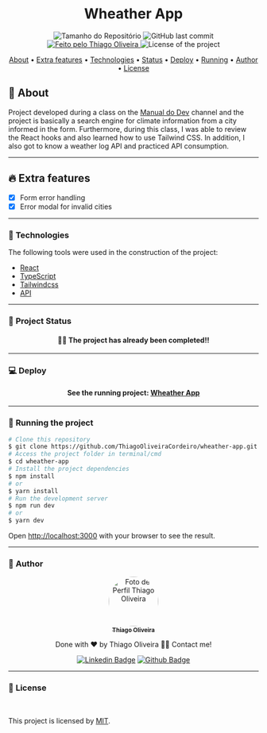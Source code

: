 <h1 align="center">Wheather App</h1>
<!-- <img alt="Proffy" src="./github/banner.png"> -->
<p align="center">
  <img alt="Tamanho do Repositório" src="https://img.shields.io/github/repo-size/ThiagoOliveiraCordeiro/wheather-app?style=for-the-badge">
  <img alt="GitHub last commit" src="https://img.shields.io/github/last-commit/ThiagoOliveiraCordeiro/wheather-app?style=for-the-badge">
  <a href="https://github.com/ThiagoOliveiraCordeiro">
    <img alt="Feito pelo Thiago Oliveira" src="https://img.shields.io/badge/feito%20por-Thiago Oliveira-%237519C1?style=for-the-badge">
  </a>
  <img alt="License of the project" src="https://img.shields.io/cocoapods/l/m?style=for-the-badge"/>
<p>

<p align="center">
  <a href="#bookmark_tabs-about">About</a> •
  <a href="#fire-extra-features">Extra features</a> •
  <a href="#hammer-technologies">Technologies</a> •
  <a href="#triangular_ruler-project-status">Status</a> •
  <a href="#computer-deploy">Deploy</a> •
  <a href="#dvd-running-the-project">Running</a> •
  <a href="#boy-author">Author</a> •
  <a href="#page_facing_up-license">License</a>
</p>

## :bookmark_tabs: About

Project developed during a class on the [Manual do Dev](https://www.youtube.com/c/ManualdoDev) channel and the project is basically a search engine for climate information from a city informed in the form. Furthermore, during this class, I was able to review the React hooks and also learned how to use Tailwind CSS. In addition, I also got to know a weather log API and practiced API consumption.

---

## :fire: Extra features

- [x] Form error handling
- [x] Error modal for invalid cities

---

### :hammer: **Technologies**

The following tools were used in the construction of the project:

- [React](https://reactjs.org/)
- [TypeScript](https://www.typescriptlang.org/)
- [Tailwindcss](https://tailwindcss.com/)
- [API](https://www.weatherapi.com/)

---

### :triangular_ruler: **Project Status**

<h4 align="center"> 
	👨‍🏫 The project has already been completed!!
</h4>

---

### :computer: Deploy

<h4 align="center"> 
	See the running project: <a href="wheather-app-mu.vercel.app">Wheather App</a>
</h4>

---

### :dvd: **Running the project**

```bash
# Clone this repository
$ git clone https://github.com/ThiagoOliveiraCordeiro/wheather-app.git
# Access the project folder in terminal/cmd
$ cd wheather-app
# Install the project dependencies
$ npm install
# or
$ yarn install
# Run the development server
$ npm run dev
# or
$ yarn dev
```

Open [http://localhost:3000](http://localhost:3000) with your browser to see the result.

---

### :boy: **Author**

<div align="center">
<a href="https://github.com/ThiagoOliveiraCordeiro">
 <img style="border-radius: 50%;" src="https://avatars.githubusercontent.com/u/59898828?s=400&u=5fe84d654a8162d448d5743f9e8eb3506f20102c&v=4" width="100px;" alt="Foto de Perfil Thiago Oliveira"/>
 <br />
 <sub><b>Thiago Oliveira</b></sub></a>

Done with ❤️ by Thiago Oliveira 👋🏽 Contact me!

[![Linkedin Badge](https://img.shields.io/badge/-Thiago_Oliveira-blue?style=flat-square&logo=Linkedin&logoColor=white&link=https://www.linkedin.com/in/thiago-de-oliveira-cordeiro-32562b1b6/)](https://www.linkedin.com/in/thiago-de-oliveira-cordeiro-32562b1b6/)
[![Github Badge](https://img.shields.io/badge/-Thiago_Oliveira-000?style=flat-square&logo=Github&logoColor=white&link=https://github.com/ThiagoOliveiraCordeiro)](https://github.com/ThiagoOliveiraCordeiro)

</div>

---

### :page_facing_up: **License**

<br />

This project is licensed by [MIT](./LICENSE).
